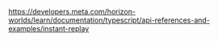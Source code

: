 https://developers.meta.com/horizon-worlds/learn/documentation/typescript/api-references-and-examples/instant-replay